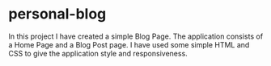 # personal-blog
In this project I have created a simple Blog Page. The application consists of a Home Page and a Blog Post page. I have used some simple HTML and CSS to give the application style and responsiveness. 
